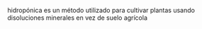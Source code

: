 hidropónica
es un método utilizado para cultivar plantas usando disoluciones minerales en vez de suelo agrícola
